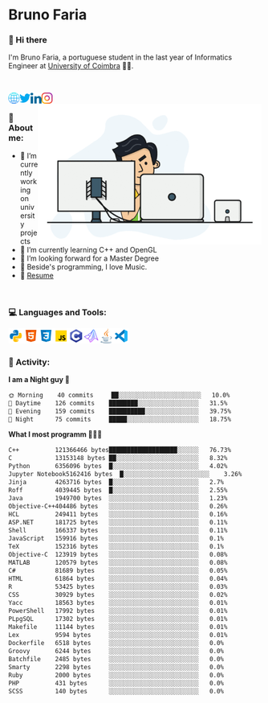 # Bruno Faria

### 👋 Hi there

I'm Bruno Faria, a portuguese student in the last year of Informatics Engineer at [University of Coimbra](uc.pt/en) 👨‍🎓.

<br/>

[<img align="left" width="22px" alt="Website" src="https://github.com/brunofaria1322/brunofaria1322/blob/master/assets/social/global.svg"/>][website]
[<img align="left" width="22px" alt="Twitter" src="https://github.com/brunofaria1322/brunofaria1322/blob/master/assets/social/twitter.svg"/>][twitter]
[<img align="left" width="22px" alt="LinkedIn" src="https://github.com/brunofaria1322/brunofaria1322/blob/master/assets/social/linkedin.svg"/>][linkedin]
[<img align="left" width="22px" alt="Instagram" src="https://github.com/brunofaria1322/brunofaria1322/blob/master/assets/social/instagram.svg"/>][instagram]

<img align="right" height = "280" alt="GIF" src="https://github.com/brunofaria1322/brunofaria1322/blob/master/assets/animation.gif"/>

<br />

### 📕 About me:

- 🔭 I’m currently working on university projects
- 🌱 I’m currently learning C++ and OpenGL
- 💼 I’m looking forward for a Master Degree
- 💙 Beside's programming, I love Music.
- 📝 [Resume](https://en.wikipedia.org/wiki/HTTP_404)


<br />

### 💻 Languages and Tools:

<img align="left" width="30px" alt= "Python" src="https://github.com/brunofaria1322/brunofaria1322/blob/master/assets/skills/python.svg"/>
<img align="left" width="30px" alt= "Html5" src="https://github.com/brunofaria1322/brunofaria1322/blob/master/assets/skills/html5.svg"/>
<img align="left" width="30px" alt= "Css3" src="https://github.com/brunofaria1322/brunofaria1322/blob/master/assets/skills/css3.svg"/>
<img align="left" width="30px" alt= "JavaScript" src="https://github.com/brunofaria1322/brunofaria1322/blob/master/assets/skills/javascript.svg"/>
<img align="left" width="30px" alt= "C" src="https://github.com/brunofaria1322/brunofaria1322/blob/master/assets/skills/c.svg"/>
<img align="left" width="30px" alt= "Matlab" src="https://github.com/brunofaria1322/brunofaria1322/blob/master/assets/skills/matlab.svg"/>
<img align="left" width="30px" alt= "Java" src="https://github.com/brunofaria1322/brunofaria1322/blob/master/assets/skills/java.svg"/>
<img align="left" width="30px" alt= "Visual Studio Code" src="https://github.com/brunofaria1322/brunofaria1322/blob/master/assets/skills/vscode.svg"/>

<br />
<br />

### 🚩 Activity:

<!--START_SECTION:stats-->
**I am a Night guy 🌙** 

```text
🌞 Morning    40 commits     ██░░░░░░░░░░░░░░░░░░░░░░░	10.0% 
🌆 Daytime    126 commits    ████████░░░░░░░░░░░░░░░░░	31.5% 
🌃 Evening    159 commits    ██████████░░░░░░░░░░░░░░░	39.75% 
🌙 Night      75 commits     █████░░░░░░░░░░░░░░░░░░░░	18.75%

```
**What I most programm 👨🏽‍💻** 

```text
C++          121366466 bytes███████████████████░░░░░░	76.73% 
C            13153148 bytes ██░░░░░░░░░░░░░░░░░░░░░░░	8.32% 
Python       6356096 bytes  █░░░░░░░░░░░░░░░░░░░░░░░░	4.02% 
Jupyter Notebook5162416 bytes  █░░░░░░░░░░░░░░░░░░░░░░░░	3.26% 
Jinja        4263716 bytes  █░░░░░░░░░░░░░░░░░░░░░░░░	2.7% 
Roff         4039445 bytes  █░░░░░░░░░░░░░░░░░░░░░░░░	2.55% 
Java         1949700 bytes  ░░░░░░░░░░░░░░░░░░░░░░░░░	1.23% 
Objective-C++404486 bytes   ░░░░░░░░░░░░░░░░░░░░░░░░░	0.26% 
HCL          249411 bytes   ░░░░░░░░░░░░░░░░░░░░░░░░░	0.16% 
ASP.NET      181725 bytes   ░░░░░░░░░░░░░░░░░░░░░░░░░	0.11% 
Shell        166337 bytes   ░░░░░░░░░░░░░░░░░░░░░░░░░	0.11% 
JavaScript   159916 bytes   ░░░░░░░░░░░░░░░░░░░░░░░░░	0.1% 
TeX          152316 bytes   ░░░░░░░░░░░░░░░░░░░░░░░░░	0.1% 
Objective-C  123919 bytes   ░░░░░░░░░░░░░░░░░░░░░░░░░	0.08% 
MATLAB       120579 bytes   ░░░░░░░░░░░░░░░░░░░░░░░░░	0.08% 
C#           81689 bytes    ░░░░░░░░░░░░░░░░░░░░░░░░░	0.05% 
HTML         61864 bytes    ░░░░░░░░░░░░░░░░░░░░░░░░░	0.04% 
R            53425 bytes    ░░░░░░░░░░░░░░░░░░░░░░░░░	0.03% 
CSS          30929 bytes    ░░░░░░░░░░░░░░░░░░░░░░░░░	0.02% 
Yacc         18563 bytes    ░░░░░░░░░░░░░░░░░░░░░░░░░	0.01% 
PowerShell   17992 bytes    ░░░░░░░░░░░░░░░░░░░░░░░░░	0.01% 
PLpgSQL      17302 bytes    ░░░░░░░░░░░░░░░░░░░░░░░░░	0.01% 
Makefile     11144 bytes    ░░░░░░░░░░░░░░░░░░░░░░░░░	0.01% 
Lex          9594 bytes     ░░░░░░░░░░░░░░░░░░░░░░░░░	0.01% 
Dockerfile   6518 bytes     ░░░░░░░░░░░░░░░░░░░░░░░░░	0.0% 
Groovy       6244 bytes     ░░░░░░░░░░░░░░░░░░░░░░░░░	0.0% 
Batchfile    2485 bytes     ░░░░░░░░░░░░░░░░░░░░░░░░░	0.0% 
Smarty       2298 bytes     ░░░░░░░░░░░░░░░░░░░░░░░░░	0.0% 
Ruby         2000 bytes     ░░░░░░░░░░░░░░░░░░░░░░░░░	0.0% 
PHP          431 bytes      ░░░░░░░░░░░░░░░░░░░░░░░░░	0.0% 
SCSS         140 bytes      ░░░░░░░░░░░░░░░░░░░░░░░░░	0.0%
```


<!--END_SECTION:stats-->


[website]: https://brunofaria1322.github.io
[twitter]: https://twitter.com/brunofaria_1322
[instagram]: https://instagram.com/brunofaria_1322
[linkedin]: https://linkedin.com/in/bruno-faria
